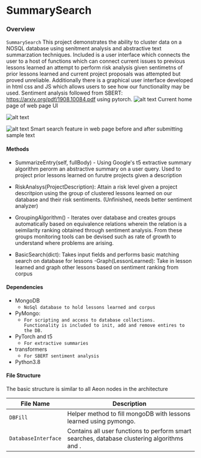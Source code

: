 # **SummarySearch**

### Overview
`SummarySearch` This project demonstrates the ability to cluster data on a NOSQL database using senitment analysis and abstractive text summarzation techniques.  Included is a user interface which connects the user to a host of functions which can connect current issues to previous lessons learned an attempt to perform risk analysis given sentimetns of prior lessons learned and current project proposals was attempted but proved unreliable.  Additionally there is a graphical user interface developed in html css and JS which allows users to see how our functionality may be used.
Sentiment analysis followed from SBERT: https://arxiv.org/pdf/1908.10084.pdf using pytorch.
![alt text](https://user-images.githubusercontent.com/30224178/92985860-886e1e80-f484-11ea-96c0-f172973d1a26.PNG)
                                                  Current home page of web page UI 

![alt text](https://user-images.githubusercontent.com/30224178/92985856-84420100-f484-11ea-8b0f-16e5f9454596.PNG)

![alt text](https://user-images.githubusercontent.com/30224178/92985862-8a37e200-f484-11ea-8991-677d46ec722a.PNG)
                                Smart search feature in web page before and after submitting sample text 
#### Methods

- SummarizeEntry(self, fullBody) - Using Google's t5 extractive summary algorithm  perorm an abstractive summary on a user query. Used to project prior lessons learned on furutre projects given a description

- RiskAnalsys(ProjectDescription): Attain a risk level given a project descritpion using the group of clustered lessons learned on our database and their risk sentiments.  (Unfinished, needs better sentiment analyzer)

- GroupingAlgorithm() - Iterates over database and creates groups automatically based on equivalence relations wherein the relation is a seimilarity ranking obtained through sentiment analysis.  From these groups monitoring tools can be devised such as rate of growth to understand where problems are arising.

- BasicSearch(dict): Takes input fields and performs basic matching search on database for lessons
-Graph(LessonLearned): Take in lesson learned and graph other lessons based on sentiment ranking from corpus

#### Dependencies
- MongoDB
    - `NoSql database to hold lessons learned and corpus`
- PyMongo:
    - `For scripting and access to database collections.  Functionality is included to init, add and remove entires to the DB.`
- PyTorch and t5
    - `For extractive summaries`
- transformers
    - `For SBERT sentiment analysis`
- Python3.8


#### File Structure
The basic structure is similar to all Aeon nodes in the architecture

| File Name | Description |
| ----------- | ----------- |
| `DBFill` 			| Helper method to fill mongoDB with lessons learned using pymongo. |
| `DatabaseInterface` 			| Contains all  user functions to perform smart searches, database clustering algorithms and . |


